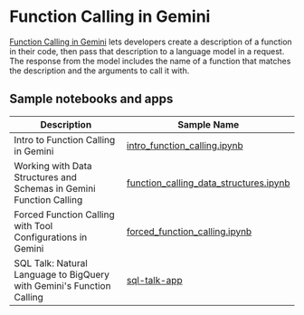# Function Calling in Gemini

[Function Calling in Gemini](https://cloud.google.com/vertex-ai/generative-ai/docs/multimodal/function-calling)
lets developers create a description of a function in their code, then pass that
description to a language model in a request. The response from the model
includes the name of a function that matches the description and the arguments
to call it with.

## Sample notebooks and apps

Description | Sample Name
-- | --
Intro to Function Calling in Gemini | [intro_function_calling.ipynb](intro_function_calling.ipynb)
Working with Data Structures and Schemas in Gemini Function Calling | [function_calling_data_structures.ipynb](function_calling_data_structures.ipynb)
Forced Function Calling with Tool Configurations in Gemini | [forced_function_calling.ipynb](forced_function_calling.ipynb)
SQL Talk: Natural Language to BigQuery with Gemini's Function Calling | [sql-talk-app](sql-talk-app)
